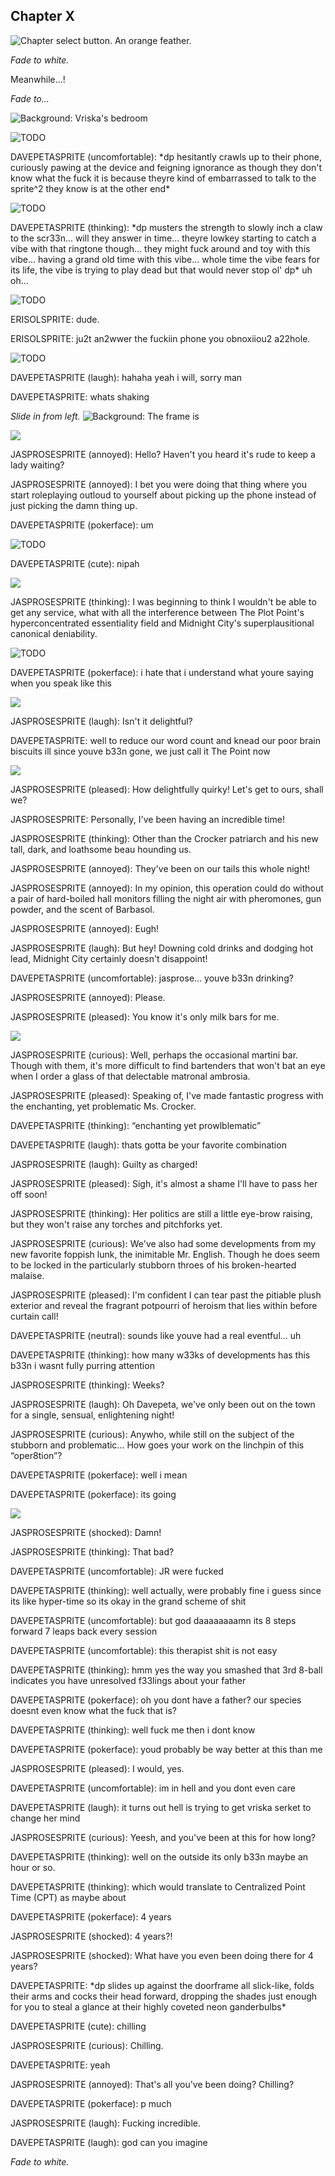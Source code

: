 ## Chapter X

![Chapter select button. An orange feather.](./images/chapterselect/davepeta.png)

*Fade to white.*

Meanwhile...!

*Fade to...*

![Background: Vriska's bedroom](./images/vriskaroom.png)
    
![TODO](./images/1/characters/davepetasprite/davepeta_uncomfortable.webp)
<p class="davepetasprite">DAVEPETASPRITE (uncomfortable): *dp hesitantly crawls up to their phone, curiously pawing at the device and feigning ignorance as though they don't know what the fuck it is because theyre kind of embarrassed to talk to the sprite^2 they know is at the other end*</p>

![TODO](./images/1/characters/davepetasprite/davepeta_thinking.webp)
<p class="davepetasprite">DAVEPETASPRITE (thinking): *dp musters the strength to slowly inch a claw to the scr33n... will they answer in time... theyre lowkey starting to catch a vibe with that ringtone though... they might fuck around and toy with this vibe... having a grand old time with this vibe... whole time the vibe fears for its life, the vibe is trying to play dead but that would never stop ol' dp* uh oh...</p>

![TODO](./images/4/characters/erisolsprite/erisolsprite_neutral.webp)
<p class="erisolsprite">ERISOLSPRITE: dude.</p>
<p class="erisolsprite">ERISOLSPRITE: ju2t an2wwer the fuckiin phone you obnoxiiou2 a22hole.</p>


![TODO](./images/1/characters/davepetasprite/davepeta_laugh.webp)
<p class="davepetasprite">DAVEPETASPRITE (laugh): hahaha yeah i will, sorry man</p>
<p class="davepetasprite">DAVEPETASPRITE: whats shaking</p>

*Slide in from left.*
![Background: The frame is ](./images/5/images/vriska_room_midnight_city.png)

![](./images/5/characters/jasprose/jasprose_annoyed.webp)
<p class="jasprosesprite">JASPROSESPRITE (annoyed): Hello? Haven't you heard it's rude to keep a lady waiting?</p>
<p class="jasprosesprite">JASPROSESPRITE (annoyed): I bet you were doing that thing where you start roleplaying outloud to yourself about picking up the phone instead of just picking the damn thing up.</p>

<p class="davepetasprite">DAVEPETASPRITE (pokerface): um</p>

![TODO](./images/1/characters/davepetasprite/davepeta_cute.webp)
<p class="davepetasprite">DAVEPETASPRITE (cute): nipah</p>

![](./images/5/characters/jasprose/jasprose_thinking.webp)
<p class="jasprosesprite">JASPROSESPRITE (thinking): I was beginning to think I wouldn't be able to get any service, what with all the interference between <span class="thepoint">The Plot Point's</span> hyperconcentrated essentiality field and Midnight City's superplausitional canonical deniability.</p>

![TODO](./images/1/characters/davepetasprite/davepeta_pokerface.webp)
<p class="davepetasprite">DAVEPETASPRITE (pokerface): i hate that i understand what youre saying when you speak like this</p>

![](./images/5/characters/jasprose/jasprose_laugh.webp)
<p class="jasprosesprite">JASPROSESPRITE (laugh): Isn't it delightful?</p>

<p class="davepetasprite">DAVEPETASPRITE: well to reduce our word count and knead our poor brain biscuits ill since youve b33n gone, we just call it <span class="thepoint">The Point</span> now</p>

![](./images/5/characters/jasprose/jasprose_pleased.webp)
<p class="jasprosesprite">JASPROSESPRITE (pleased): How delightfully quirky! Let's get to ours, shall we?</p>
<p class="jasprosesprite">JASPROSESPRITE: Personally, I've been having an incredible time!</p>
<p class="jasprosesprite">JASPROSESPRITE (thinking): Other than the Crocker patriarch and his new tall, dark, and loathsome beau hounding us.</p>
<p class="jasprosesprite">JASPROSESPRITE (annoyed): They've been on our tails this whole night!</p>
<p class="jasprosesprite">JASPROSESPRITE (annoyed): In my opinion, this operation could do without a pair of hard-boiled hall monitors filling the night air with pheromones, gun powder, and the scent of Barbasol.</p>
<p class="jasprosesprite">JASPROSESPRITE (annoyed): Eugh!</p>
<p class="jasprosesprite">JASPROSESPRITE (laugh): But hey! Downing cold drinks and dodging hot lead, Midnight City certainly doesn't disappoint!</p>

<p class="davepetasprite">DAVEPETASPRITE (uncomfortable): jasprose... youve b33n drinking?</p>

<p class="jasprosesprite">JASPROSESPRITE (annoyed): Please.</p>
<p class="jasprosesprite">JASPROSESPRITE (pleased): You know it's only milk bars for me.</p>

![](./images/5/characters/jasprose/jasprose_curious.webp)
<p class="jasprosesprite">JASPROSESPRITE (curious): Well, perhaps the occasional martini bar. Though with them, it's more difficult to find bartenders that won't bat an eye when I order a glass of that delectable matronal ambrosia.</p>
<p class="jasprosesprite">JASPROSESPRITE (pleased): Speaking of, I've made fantastic progress with the enchanting, yet problematic Ms. Crocker.</p>

<p class="davepetasprite">DAVEPETASPRITE (thinking): “enchanting yet prowlblematic”</p>
<p class="davepetasprite">DAVEPETASPRITE (laugh): thats gotta be your favorite combination</p>

<p class="jasprosesprite">JASPROSESPRITE (laugh): Guilty as charged!</p>
<p class="jasprosesprite">JASPROSESPRITE (pleased): Sigh, it's almost a shame I'll have to pass her off soon!</p>
<p class="jasprosesprite">JASPROSESPRITE (thinking): Her politics are still a little eye-brow raising, but they won't raise any torches and pitchforks yet.</p>
<p class="jasprosesprite">JASPROSESPRITE (curious): We've also had some developments from my new favorite foppish lunk, the inimitable Mr. English. Though he does seem to be locked in the particularly stubborn throes of his broken-hearted malaise.</p>
<p class="jasprosesprite">JASPROSESPRITE (pleased): I'm confident I can tear past the pitiable plush exterior and reveal the fragrant potpourri of heroism that lies within before curtain call!</p>

<p class="davepetasprite">DAVEPETASPRITE (neutral): sounds like youve had a real eventful... uh</p>
<p class="davepetasprite">DAVEPETASPRITE (thinking): how many w33ks of developments has this b33n i wasnt fully purring attention</p>

<p class="jasprosesprite">JASPROSESPRITE (thinking): Weeks?</p>
<p class="jasprosesprite">JASPROSESPRITE (laugh): Oh Davepeta, we've only been out on the town for a single, sensual, enlightening night!</p>
<p class="jasprosesprite">JASPROSESPRITE (curious): Anywho, while still on the subject of the stubborn and problematic... How goes your work on the linchpin of this “oper8tion”?</p>

<p class="davepetasprite">DAVEPETASPRITE (pokerface): well i mean</p>
<p class="davepetasprite">DAVEPETASPRITE (pokerface): its going</p>

![](./images/5/characters/jasprose/jasprose_shocked.webp)
<p class="jasprosesprite">JASPROSESPRITE (shocked): Damn!</p>
<p class="jasprosesprite">JASPROSESPRITE (thinking): That bad?</p>

<p class="davepetasprite">DAVEPETASPRITE (uncomfortable): JR were fucked</p>
<p class="davepetasprite">DAVEPETASPRITE (thinking): well actually, were probably fine i guess since its like hyper-time so its okay in the grand scheme of shit</p>
<p class="davepetasprite">DAVEPETASPRITE (uncomfortable): but god daaaaaaaamn its 8 steps forward 7 leaps back every session</p>
<p class="davepetasprite">DAVEPETASPRITE (uncomfortable): this therapist shit is not easy</p>
<p class="davepetasprite">DAVEPETASPRITE (thinking): hmm yes the way you smashed that 3rd 8-ball indicates you have unresolved f33lings about your father</p>
<p class="davepetasprite">DAVEPETASPRITE (pokerface): oh you dont have a father? our species doesnt even know what the fuck that is?</p>
<p class="davepetasprite">DAVEPETASPRITE (thinking): well fuck me then i dont know</p>
<p class="davepetasprite">DAVEPETASPRITE (pokerface): youd probably be way better at this than me</p>

<p class="jasprosesprite">JASPROSESPRITE (pleased): I would, yes.</p>

<p class="davepetasprite">DAVEPETASPRITE (uncomfortable): im in hell and you dont even care</p>
<p class="davepetasprite">DAVEPETASPRITE (laugh): it turns out hell is trying to get vriska serket to change her mind</p>

<p class="jasprosesprite">JASPROSESPRITE (curious): Yeesh, and you've been at this for how long?</p>

<p class="davepetasprite">DAVEPETASPRITE (thinking): well on the outside its only b33n maybe an hour or so.</p>
<p class="davepetasprite">DAVEPETASPRITE (thinking): which would translate to Centralized <span class="the-point">Point</span> Time (C<span class="the-point">P</span>T) as maybe about</p>
<p class="davepetasprite">DAVEPETASPRITE (pokerface): 4 years</p>

<p class="jasprosesprite">JASPROSESPRITE (shocked): 4 years?!</p>
<p class="jasprosesprite">JASPROSESPRITE (shocked): What have you even been doing there for 4 years?</p>

<p class="davepetasprite">DAVEPETASPRITE: *dp slides up against the doorframe all slick-like, folds their arms and cocks their head forward, dropping the shades just enough for you to steal a glance at their highly coveted neon ganderbulbs*</p>
<p class="davepetasprite">DAVEPETASPRITE (cute): chilling</p>

<p class="jasprosesprite">JASPROSESPRITE (curious): Chilling.</p>

<p class="davepetasprite">DAVEPETASPRITE: yeah</p>

<p class="jasprosesprite">JASPROSESPRITE (annoyed): That's all you've been doing? Chilling?</p>

<p class="davepetasprite">DAVEPETASPRITE (pokerface): p much</p>

<p class="jasprosesprite">JASPROSESPRITE (laugh): Fucking incredible.</p>

<p class="davepetasprite">DAVEPETASPRITE (laugh): god can you imagine</p>

*Fade to white.*